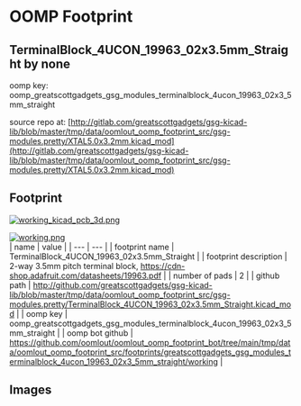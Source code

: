 # OOMP Footprint  
## TerminalBlock_4UCON_19963_02x3.5mm_Straight  by none  
  
oomp key: oomp_greatscottgadgets_gsg_modules_terminalblock_4ucon_19963_02x3_5mm_straight  
  
source repo at: [http://gitlab.com/greatscottgadgets/gsg-kicad-lib/blob/master/tmp/data/oomlout_oomp_footprint_src/gsg-modules.pretty/XTAL5.0x3.2mm.kicad_mod](http://gitlab.com/greatscottgadgets/gsg-kicad-lib/blob/master/tmp/data/oomlout_oomp_footprint_src/gsg-modules.pretty/XTAL5.0x3.2mm.kicad_mod)  
## Footprint  
  
[![working_kicad_pcb_3d.png](working_kicad_pcb_3d_600.png)](working_kicad_pcb_3d.png)  
  
[![working.png](working_600.png)](working.png)  
| name | value | 
| --- | --- | 
| footprint name | TerminalBlock_4UCON_19963_02x3.5mm_Straight | 
| footprint description | 2-way 3.5mm pitch terminal block, https://cdn-shop.adafruit.com/datasheets/19963.pdf | 
| number of pads | 2 | 
| github path | http://github.com/greatscottgadgets/gsg-kicad-lib/blob/master/tmp/data/oomlout_oomp_footprint_src/gsg-modules.pretty/TerminalBlock_4UCON_19963_02x3.5mm_Straight.kicad_mod | 
| oomp key | oomp_greatscottgadgets_gsg_modules_terminalblock_4ucon_19963_02x3_5mm_straight | 
| oomp bot github | https://github.com/oomlout/oomlout_oomp_footprint_bot/tree/main/tmp/data/oomlout_oomp_footprint_src/footprints/greatscottgadgets_gsg_modules_terminalblock_4ucon_19963_02x3_5mm_straight/working | 
## Images  
